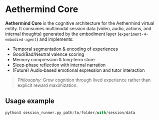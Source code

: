 
# Aethermind Core

**Aethermind Core** is the cognitive architecture for the Aethermind virtual entity.
It consumes multimodal session data (video, audio, actions, and internal thoughts)
generated by the embodiment layer (`experiment-4-embodied-agent`) and implements:

* Temporal segmentation & encoding of experiences
* Good/Bad/Neutral valence scoring
* Memory compression & long‑term store
* Sleep‑phase reflection with internal narration
* (Future) Audio‑based emotional expression and tutor interaction

> _Philosophy_: Grow cognition through lived experience rather than explicit reward maximization.

## Usage example

```python
python3 session_runner.py path/to/folder/with/session/data
```
